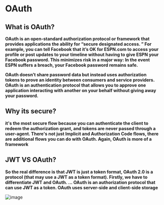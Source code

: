 # OAuth

## What is OAuth?

**OAuth is an open-standard authorization protocol or framework that provides applications the ability for “secure designated access.
” For example, you can tell Facebook that it’s OK for ESPN.com to access your profile or post updates to your timeline without having 
to give ESPN your Facebook password. This minimizes risk in a major way: In the event ESPN suffers a breach, your Facebook password
remains safe.**

**OAuth doesn’t share password data but instead uses authorization tokens to prove an identity between consumers and service providers.
OAuth is an authentication protocol that allows you to approve one application interacting with another on your behalf without giving 
away your password.**


## Why its secure?

**it's the most secure flow because you can authenticate the client to redeem the authorization grant, and tokens are never passed through
a user-agent. There's not just Implicit and Authorization Code flows, there are additional flows you can do with OAuth. Again, OAuth is 
more of a framework**

## JWT  VS OAuth?

**So the real difference is that JWT is just a token format, OAuth 2.0 is a protocol (that may use a JWT as a token format). Firstly, we 
have to differentiate JWT and OAuth. ... OAuth is an authorization protocol that can use JWT as a token. OAuth uses server-side and
client-side storage**

![image](https://miro.medium.com/max/2000/1*8Lzw_pfVZ9c-ed3KF7MW-g.png)
